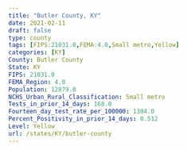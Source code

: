 ```yaml
---
title: "Butler County, KY"
date: 2021-02-11
draft: false
type: county
tags: [FIPS:21031.0,FEMA:4.0,Small metro,Yellow]
categories: [KY]
County: Butler County
State: KY
FIPS: 21031.0
FEMA_Region: 4.0
Population: 12879.0
NCHS_Urban_Rural_Classification: Small metro
Tests_in_prior_14_days: 168.0
Fourteen_day_test_rate_per_100000: 1304.0
Percent_Positivity_in_prior_14_days: 0.512
Level: Yellow
url: /states/KY/butler-county
---
```



